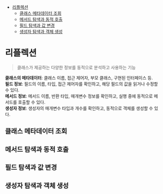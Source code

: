 <!-- TOC -->
* [리플렉션](#리플렉션)
  * [클래스 메타데이터 조회](#클래스-메타데이터-조회)
  * [메서드 탐색과 동적 호출](#메서드-탐색과-동적-호출)
  * [필드 탐색과 값 변경](#필드-탐색과-값-변경)
  * [생성자 탐색과 객체 생성](#생성자-탐색과-객체-생성)
<!-- TOC -->
# 리플렉션
> 클래스가 제공하는 다양한 정보를 동적으로 분석하고 사용하는 기능

**클래스의 메타데이터**: 클래스 이름, 접근 제어자, 부모 클래스, 구현된 인터페이스 등.</br>
**필드 정보**: 필드의 이름, 타입, 접근 제어자를 확인하고, 해당 필드의 값을 읽거나 수정할 수 있다.</br>
**메서드 정보**: 메서드 이름, 반환 타입, 매개변수 정보를 확인하고, 실행 중에 동적으로 메서드를 호출할 수 있다.</br>
**생성자 정보**: 생성자의 매개변수 타입과 개수를 확인하고, 동적으로 객체를 생성할 수 있다.</br>

## 클래스 메타데이터 조회
## 메서드 탐색과 동적 호출
## 필드 탐색과 값 변경
## 생성자 탐색과 객체 생성
